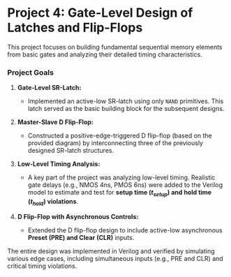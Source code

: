 # Project 4: Gate-Level Design of Latches and Flip-Flops

This project focuses on building fundamental sequential memory elements from basic gates and analyzing their detailed timing characteristics.

### Project Goals

1.  **Gate-Level SR-Latch:**
    * Implemented an active-low SR-latch using only `NAND` primitives. This latch served as the basic building block for the subsequent designs.

2.  **Master-Slave D Flip-Flop:**
    * Constructed a positive-edge-triggered D flip-flop (based on the provided diagram) by interconnecting three of the previously designed SR-latch structures.

3.  **Low-Level Timing Analysis:**
    * A key part of the project was analyzing low-level timing. Realistic gate delays (e.g., NMOS 4ns, PMOS 6ns) were added to the Verilog model to estimate and test for **setup time ($t_{setup}$) and hold time ($t_{hold}$) violations**.

4.  **D Flip-Flop with Asynchronous Controls:**
    * Extended the D flip-flop design to include active-low asynchronous **Preset (PRE) and Clear (CLR)** inputs.

The entire design was implemented in Verilog and verified by simulating various edge cases, including simultaneous inputs (e.g., PRE and CLR) and critical timing violations.
